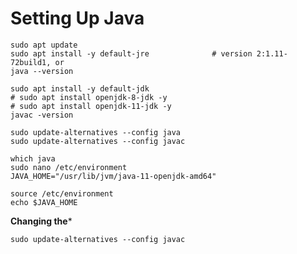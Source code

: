 # Setting Up Java


```
sudo apt update
sudo apt install -y default-jre              # version 2:1.11-72build1, or
java --version
```
```
sudo apt install -y default-jdk
# sudo apt install openjdk-8-jdk -y
# sudo apt install openjdk-11-jdk -y
javac -version
```
```
sudo update-alternatives --config java
sudo update-alternatives --config javac
```

```
which java
sudo nano /etc/environment
JAVA_HOME="/usr/lib/jvm/java-11-openjdk-amd64"
```
```
source /etc/environment
echo $JAVA_HOME
```

**Changing the***
```
sudo update-alternatives --config javac
```
